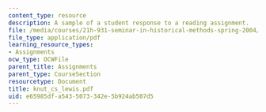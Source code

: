 ```yaml
---
content_type: resource
description: A sample of a student response to a reading assignment.
file: /media/courses/21h-931-seminar-in-historical-methods-spring-2004/e65985dfa5435073342e5b924ab507d5_knut_cs_lewis.pdf
file_type: application/pdf
learning_resource_types:
- Assignments
ocw_type: OCWFile
parent_title: Assignments
parent_type: CourseSection
resourcetype: Document
title: knut_cs_lewis.pdf
uid: e65985df-a543-5073-342e-5b924ab507d5
---
```

